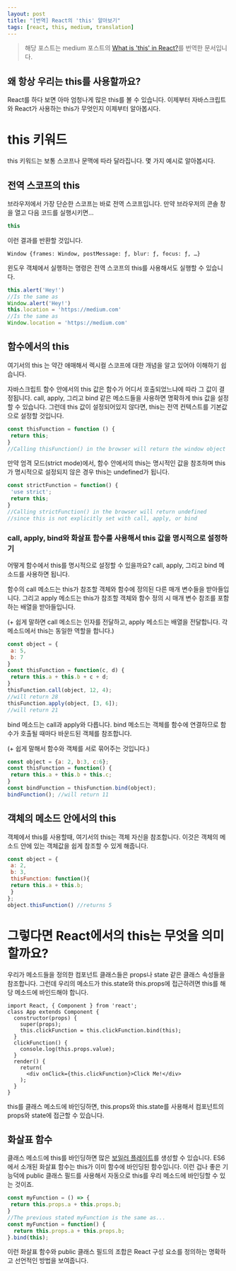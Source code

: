 ```yaml
---
layout: post
title: "[번역] React의 'this' 알아보기"
tags: [react, this, medium, translation]
---
```


> 해당 포스트는 medium 포스트의 [What is 'this' in React?](https://medium.com/byte-sized-react/what-is-this-in-react-25c62c31480)를 번역한 문서입니다.

왜 항상 우리는 this를 사용할까요?
---

React를 하다 보면 아마 엄청나게 많은 this를 볼 수 있습니다. 이제부터 자바스크립트와 React가 사용하는 this가 무엇인지 이제부터 알아봅시다.

# this 키워드
this 키워드는 보통 스코프나 문맥에 따라 달라집니다. 몇 가지 예시로 알아봅시다.

## 전역 스코프의 this
브라우저에서 가장 단순한 스코프는 바로 전역 스코프입니다. 만약 브라우저의 콘솔 창을 열고 다음 코드를 실행시키면...

```javascript
this
```
이런 결과를 반환할 것입니다.

```
Window {frames: Window, postMessage: ƒ, blur: ƒ, focus: ƒ, …}
```

윈도우 객체에서 실행하는 명령은 전역 스코프의 this를 사용해서도 실행할 수 있습니다.

```javascript
this.alert('Hey!')
//Is the same as
Window.alert('Hey!')
this.location = 'https://medium.com'
//Is the same as
Window.location = 'https://medium.com'
```

## 함수에서의 this
여기서의 this 는 약간 애매해서 렉시컬 스코프에 대한 개념을 알고 있어야 이해하기 쉽습니다.

자바스크립트 함수 안에서의 this 값은 함수가 어디서 호출되었느냐에 따라 그 값이 결정됩니다. call, apply, 그리고 bind 같은 메소드들을 사용하면 명확하게 this 값을 설정할 수 있습니다. 그런데 this 값이 설정되어있지 않다면, this는 전역 컨텍스트를 기본값으로 설정할 것입니다.

```javascript
const thisFunction = function () {
 return this;
}
//Calling thisFunction() in the browser will return the window object
```

만약 엄격 모드(strict mode)에서, 함수 안에서의 this는 명시적인 값을 참조하며 this가 명시적으로 설정되지 않은 경우 this는 undefined가 됩니다.

```javascript
const strictFunction = function() {
 'use strict';
 return this;
}
//Calling strictFunction() in the browser will return undefined 
//since this is not explicitly set with call, apply, or bind
```

### call, apply, bind와 화살표 함수를 사용해서 this 값을 명시적으로 설정하기
어떻게 함수에서 this를 명시적으로 설정할 수 있을까요? call, apply, 그리고 bind 메소드를 사용하면 됩니다.

함수의 call 메소드는 this가 참조할 객체와 함수에 정의된 다른 매개 변수들을 받아들입니다. 그리고 apply 메소드는 this가 참조할 객체와 함수 정의 시 매개 변수 참조를 포함하는 배열을 받아들입니다.

(+ 쉽게 말하면 call 메소드는 인자를 전달하고, apply 메소드는 배열을 전달합니다. 각 메소드에서 this는 동일한 역할을 합니다.)

```javascript
const object = {
 a: 5,
 b: 7
}
const thisFunction = function(c, d) {
 return this.a + this.b + c + d;
}
thisFunction.call(object, 12, 4);
//will return 28
thisFunction.apply(object, [3, 6]);
//will return 21
```

bind 메소드는 call과 apply와 다릅니다. bind 메소드는 객체를 함수에 연결하므로 함수가 호출될 때마다 바운드된 객체를 참조합니다.

(+ 쉽게 말해서 함수와 객체를 서로 묶어주는 것입니다.)

```javascript
const object = {a: 2, b:3, c:6};
const thisFunction = function() {
 return this.a + this.b + this.c;
}
const bindFunction = thisFunction.bind(object);
bindFunction(); //will return 11
```

## 객체의 메소드 안에서의 this
객체에서 this를 사용할때, 여기서의 this는 객체 자신을 참조합니다. 이것은 객체의 메소드 안에 있는 객체값을 쉽게 참조할 수 있게 해줍니다.

```javascript
const object = {
 a: 2,
 b: 3,
 thisFunction: function(){
 return this.a + this.b;
 }
};
object.thisFunction() //returns 5
```

# 그렇다면 React에서의 this는 무엇을 의미할까요?
우리가 메소드들을 정의한 컴포넌트 클래스들은 props나 state 같은 클래스 속성들을 참조합니다. 그런데 우리의 메소드가 this.state와 this.props에 접근하려면 this를 해당 메소드에 바인드해야 합니다.

```
import React, { Component } from 'react';
class App extends Component {
  constructor(props) {
    super(props);
    this.clickFunction = this.clickFunction.bind(this);
  }
  clickFunction() {
    console.log(this.props.value);
  }
  render() {
    return(
      <div onClick={this.clickFunction}>Click Me!</div>
    );
  }
}
```

this를 클래스 메소드에 바인딩하면, this.props와 this.state를 사용해서 컴포넌트의 props와 state에 접근할 수 있습니다.

## 화살표 함수
클래스 메소드에 this를 바인딩하면 많은 [보일러 플레이트](http://devstella.tistory.com/3)를 생성할 수 있습니다. ES6에서 소개된 화살표 함수는 this가 이미 함수에 바인딩된 함수입니다. 이런 겁나 좋은 기능덕에 public 클래스 필드를 사용해서 자동으로 this를 우리 메소드에 바인딩할 수 있는 것이죠.

```javascript
const myFunction = () => {
 return this.props.a + this.props.b;
}
//The previous stated myFunction is the same as...
const myFunction = function() {
  return this.props.a + this.props.b;
}.bind(this);
```

이런 화살표 함수와 public 클래스 필드의 조합은 React 구성 요소를 정의하는 명확하고 선언적인 방법을 보여줍니다.